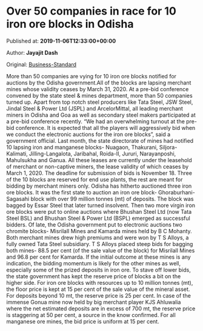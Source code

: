 
# Over 50 companies in race for 10 iron ore blocks in Odisha

Published at: **2019-11-06T12:33:00+00:00**

Author: **Jayajit Dash**

Original: [Business-Standard](https://www.business-standard.com/article/economy-policy/over-50-companies-in-race-for-10-iron-ore-blocks-in-odisha-119110601332_1.html)

More than 50 companies are vying for 10 iron ore blocks notified for auctions by the Odisha government.All of the blocks are lapsing merchant mines whose validity ceases by March 31, 2020.
At a pre-bid conference convened by the state steel & mines department, more than 50 companies turned up. Apart from top notch steel producers like Tata Steel, JSW Steel, Jindal Steel & Power Ltd (JSPL) and ArcelorMittal, all leading merchant miners in Odisha and Goa as well as secondary steel makers participated at a pre-bid conference recently.
“We had an overwhelming turnout at the pre-bid conference. It is expected that all the players will aggressively bid when we conduct the electronic auctions for the iron ore blocks”, said a government official.
Last month, the state directorate of mines had notified 10 lapsing iron and manganese blocks- Nuagaon, Thakurani, Siljora-Kalimati, Jilling-Langalota, Jaribahal, Roida-II, Jururi, Narayanposhi, Mahulsukha and Ganua. All these leases are currently under the leasehold of merchant or non-captive miners, the lease validity of which ceases by March 1, 2020. The deadline for submission of bids is November 18. Three of the 10 blocks are reserved for end use plants, the rest are meant for bidding by merchant miners only.
Odisha has hitherto auctioned three iron ore blocks. It was the first state to auction an iron ore block- Ghoraburhani-Sagasahi block with over 99 million tonnes (mt) of deposits. The block was bagged by Essar Steel that later turned insolvent. Then two more virgin iron ore blocks were put to online auctions where Bhushan Steel Ltd (now Tata Steel BSL) and Bhushan Steel & Power Ltd (BSPL) emerged as successful bidders.
Of late, the Odisha government put to electronic auctions two chromite blocks- Misrilall Mines and Kamarda mines held by B C Mohanty. Both merchant mines drew high premiums and were won by T S Alloys, a fully owned Tata Steel subsidiary. T S Alloys placed steep bids for bagging both mines- 88.5 per cent (of the sale value of the block) for Misrilall Mines and 96.8 per cent for Kamarda.
If the initial outcome at these mines is any indication, the bidding momentum is likely for the other mines as well, especially some of the prized deposits in iron ore. To stave off lower bids, the state government has kept the reserve price of blocks a bit on the higher side. For iron ore blocks with resources up to 10 million tonnes (mt), the floor price is kept at 15 per cent of the sale value of the mineral asset. For deposits beyond 10 mt, the reserve price is 25 per cent. In case of the immense Gonua mine now held by big merchant player KJS Ahluwalia where the net estimated deposits are in excess of 700 mt, the reserve price is staggering at 50 per cent, a source in the know confirmed. For all manganese ore mines, the bid price is uniform at 15 per cent.

